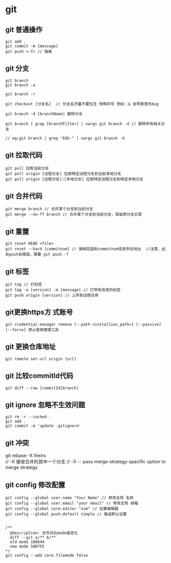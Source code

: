 # git

## git 普通操作

````
git add .
git commit -m [message]
git push <-f> // 强推
````



## git 分支

````
git branch
git branch -a

git branch -r

git checkout [分支名]  // 分支名尽量不要包含 特殊符号 例如：& 会导致意外bug

git branch -d [branchName] 删除分支

git branch | grep [branchFilter] | xargs git branch -d // 删除所有相关分支

// eg:git branch | grep "EAS-" | xargs git branch -d 
````

## git 拉取代码
```
git pull 拉取当前分支
git pull origin [远程分支] 拉取特定远程分支到当前本地分支
git pull origin [远程分支]:[本地分支] 拉取特定远程分支到特定本地分支
```

## git 合并代码

````
git merge branch // 合并某个分支到当前分支
git merge --no-ff branch // 合并某个分支到当前分支，保留原分支记录
````


## git 重置

````
git reset HEAD <file>
git reset --hard [commitnum] // 强制回退到commitnum信息所在地址  //注意，此处push会报错，需要 git push -f
````


## git 标签

```
git tag // 打标签
git tag -a [version] -m [message] // 打带有信息的标签
git push origin [version] // 上传到远程仓库
```


## git更换https方 式账号

```
git credential-manager remove [--path <installion_path>] [--passive] [--force] 停止使用管理工具
```


## git 更换仓库地址

```
git remote set-url origin [url]
```

## git 比较commitId代码

```
git diff --raw [commitId|branch]
```


## git ignore 忽略不生效问题

```
git rm -r --cached .
git add .
git commit -m 'update .gitignore'
```

## git 冲突
git rebase -X theirs  
// -X 接收合并的其中一个分支
// -X  -- pass merge-strategy-specific option to merge strategy

## git config 修改配置

```
git config --global user.name "Your Name" // 修改全局 名称
git config --global user.email "your email" // 修改全局 邮箱
git config --global core.editor "vim" // 设置编辑器
git config --global push.default simple // 推送默认设置


/**
  @description: 文件对比mode值变化
  diff --git a/** b/**
  old mode 100644
  new mode 100755
*/
git config --add core.filemode false


```
